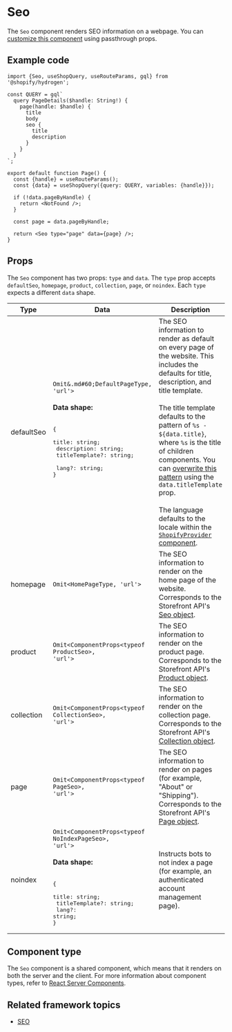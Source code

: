 # Seo


The `Seo` component renders SEO information on a webpage. You can [customize this component](/docs/components#customizing-hydrogen-components) using passthrough props.

## Example code

```tsx
import {Seo, useShopQuery, useRouteParams, gql} from '@shopify/hydrogen';

const QUERY = gql`
  query PageDetails($handle: String!) {
    page(handle: $handle) {
      title
      body
      seo {
        title
        description
      }
    }
  }
`;

export default function Page() {
  const {handle} = useRouteParams();
  const {data} = useShopQuery({query: QUERY, variables: {handle}});

  if (!data.pageByHandle) {
    return <NotFound />;
  }

  const page = data.pageByHandle;

  return <Seo type="page" data={page} />;
}
```

## Props

The `Seo` component has two props: `type` and `data`. The `type` prop accepts `defaultSeo`, `homepage`, `product`, `collection`, `page`, or `noindex`. Each `type` expects a different `data` shape.

| Type       | Data                                                                            | Description                                                                                                                                                                                                                                                                                                                                                                                                                                                                                                                                                            |
| ---------- | ------------------------------------------------------------------------------- | ---------------------------------------------------------------------------------------------------------------------------------------------------------------------------------------------------------------------------------------------------------------------------------------------------------------------------------------------------------------------------------------------------------------------------------------------------------------------------------------------------------------------------------------------------------------------- |
| defaultSeo | <code>Omit&.md#60;DefaultPageType, 'url'&#62;</code><br></br><strong>Data shape:</strong><br></br><pre>{<br>  title: string; <br>  description: string; <br>  titleTemplate?: string; <br>  lang?: string;<br>}</pre>                           | The SEO information to render as default on every page of the website. This includes the defaults for title, description, and title template. <br></br>The title template defaults to the pattern of `%s - ${data.title}`, where `%s` is the title of children components. You can [overwrite this pattern](https://shopify.dev/custom-storefronts/hydrogen/seo/manage-seo#overwriting-title-template) using the `data.titleTemplate` prop. <br></br>The language defaults to the locale within the [`ShopifyProvider` component](/docs/components/global/shopifyprovider). |
| homepage   | <code>Omit&#60;HomePageType, 'url'&#62;</code>                                  | The SEO information to render on the home page of the website. Corresponds to the Storefront API's [Seo object](https://shopify.dev/api/storefront/latest/objects/seo).                                                                                                                                                                                                                                                                                                                                                                                                |
| product    | <code>Omit&#60;ComponentProps&#60;typeof ProductSeo&#62;, 'url'&#62;</code>     | The SEO information to render on the product page. Corresponds to the Storefront API's [Product object](https://shopify.dev/api/storefront/latest/objects/product).                                                                                                                                                                                                                                                                                                                                                                                                    |
| collection | <code>Omit&#60;ComponentProps&#60;typeof CollectionSeo&#62;, 'url'&#62;</code>  | The SEO information to render on the collection page. Corresponds to the Storefront API's [Collection object](https://shopify.dev/api/storefront/latest/objects/collection).                                                                                                                                                                                                                                                                                                                                                                                           |
| page       | <code>Omit&#60;ComponentProps&#60;typeof PageSeo&#62;, 'url'&#62;</code>        | The SEO information to render on pages (for example, "About" or "Shipping"). Corresponds to the Storefront API's [Page object](https://shopify.dev/api/storefront/latest/objects/page).                                                                                                                                                                                                                                                                                                                                                                                |
| noindex    | <code>Omit&#60;ComponentProps&#60;typeof NoIndexPageSeo&#62;, 'url'&#62;</code><br></br><strong>Data shape:</strong><br></br><pre>{<br>  title: string; <br>  titleTemplate?: string; <br>  lang?: string;<br>} | Instructs bots to not index a page (for example, an authenticated account management page).                                                                                                                                                                                                                                                                                                                                                                                                                                                                            |

## Component type

The `Seo` component is a shared component, which means that it renders on both the server and the client. For more information about component types, refer to [React Server Components](https://shopify.dev/custom-storefronts/hydrogen/react-server-components).

## Related framework topics

- [SEO](https://shopify.dev/custom-storefronts/hydrogen/seo)
